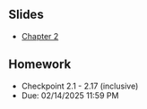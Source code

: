 ## Slides
- [Chapter 2](../Slides/Chapter02.pdf)

## Homework
- Checkpoint 2.1 - 2.17 (inclusive)
- Due: 02/14/2025 11:59 PM